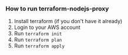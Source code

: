### How to run terraform-nodejs-proxy

1. Install terraform (if you don't have it already)
2. Login to your AWS account
3. Run `terraform init`
4. Run `terraform plan`
5. Run `terraform apply`